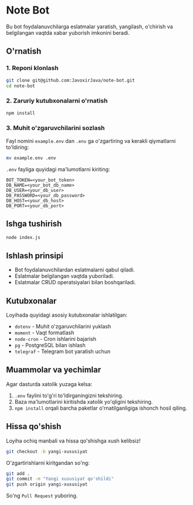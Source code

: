 # Note Bot

Bu bot foydalanuvchilarga eslatmalar yaratish, yangilash, o'chirish va belgilangan vaqtda xabar yuborish imkonini beradi.

## O'rnatish

### 1. Reponi klonlash
```sh
git clone git@github.com:JavoxirJava/note-bot.git
cd note-bot
```

### 2. Zaruriy kutubxonalarni o'rnatish
```sh
npm install
```

### 3. Muhit o'zgaruvchilarini sozlash
Fayl nomini `example.env` dan `.env` ga o'zgartiring va kerakli qiymatlarni to'ldiring:
```sh
mv example.env .env
```
`.env` fayliga quyidagi ma'lumotlarni kiriting:
```
BOT_TOKEN=<your_bot_token>
DB_NAME=<your_bot_db_name>
DB_USER=<your_db_user>
DB_PASSWORD=<your_db_password>
DB_HOST=<your_db_host>
DB_PORT=<your_db_port>
```

## Ishga tushirish

```sh
node index.js
```

## Ishlash prinsipi
- Bot foydalanuvchilardan eslatmalarni qabul qiladi.
- Eslatmalar belgilangan vaqtda yuboriladi.
- Eslatmalar CRUD operatsiyalari bilan boshqariladi.

## Kutubxonalar
Loyihada quyidagi asosiy kutubxonalar ishlatilgan:
- `dotenv` - Muhit o'zgaruvchilarini yuklash
- `moment` - Vaqt formatlash
- `node-cron` - Cron ishlarini bajarish
- `pg` - PostgreSQL bilan ishlash
- `telegraf` - Telegram bot yaratish uchun

## Muammolar va yechimlar
Agar dasturda xatolik yuzaga kelsa:
1. `.env` faylini to'g'ri to'ldirganingizni tekshiring.
2. Baza ma'lumotlarini kiritishda xatolik yo'qligini tekshiring.
3. `npm install` orqali barcha paketlar o'rnatilganligiga ishonch hosil qiling.

## Hissa qo'shish
Loyiha ochiq manbali va hissa qo'shishga xush kelibsiz!
```sh
git checkout -b yangi-xususiyat
```
O'zgartirishlarni kiritgandan so'ng:
```sh
git add .
git commit -m "Yangi xususiyat qo'shildi"
git push origin yangi-xususiyat
```
So'ng `Pull Request` yuboring.
